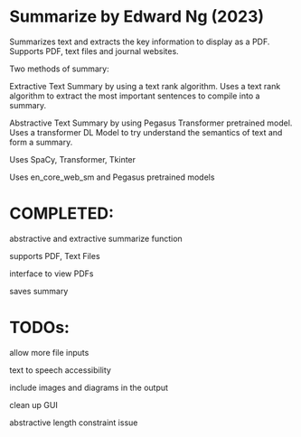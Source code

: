 # Summarize by Edward Ng (2023)

Summarizes text and extracts the key information to display as a PDF. Supports PDF, text files and journal websites.

Two methods of summary:

  Extractive Text Summary by using a text rank algorithm. Uses a text rank algorithm to extract the most important sentences to compile into a summary.
  
  Abstractive Text Summary by using Pegasus Transformer pretrained model. Uses a transformer DL Model to try understand the semantics of text and form a summary.
  
  

Uses SpaCy, Transformer, Tkinter

Uses en_core_web_sm and Pegasus pretrained models

# COMPLETED:
abstractive and extractive summarize function

supports PDF, Text Files

interface to view PDFs

saves summary

# TODOs:
 allow more file inputs
 
 text to speech accessibility
 
 include images and diagrams in the output
 
 clean up GUI
 
 abstractive length constraint issue
 
